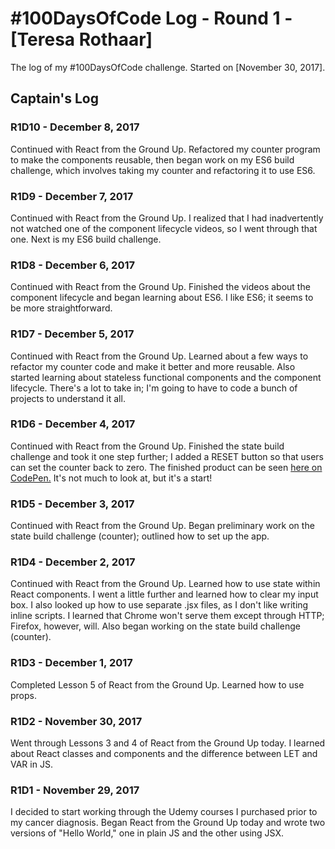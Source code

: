 # #100DaysOfCode Log - Round 1 - [Teresa Rothaar]

The log of my #100DaysOfCode challenge. Started on [November 30, 2017].

## Captain's Log

### R1D10 - December 8, 2017
Continued with React from the Ground Up. Refactored my counter program to make the components reusable, then began work on my ES6 build challenge, which involves taking my counter and refactoring it to use ES6.

### R1D9 - December 7, 2017
Continued with React from the Ground Up. I realized that I had inadvertently not watched one of the component lifecycle videos, so I went through that one. Next is my ES6 build challenge.

### R1D8 - December 6, 2017
Continued with React from the Ground Up. Finished the videos about the component lifecycle and began learning about ES6. I like ES6; it seems to be more straightforward.

### R1D7 - December 5, 2017
Continued with React from the Ground Up. Learned about a few ways to refactor my counter code and make it better and more reusable. Also started learning about stateless functional components and the component lifecycle. There's a lot to take in; I'm going to have to code a bunch of projects to understand it all.

### R1D6 - December 4, 2017
Continued with React from the Ground Up. Finished the state build challenge and took it one step further; I added a RESET button so that users can set the counter back to zero. The finished product can be seen [here on CodePen.](https://codepen.io/teresarothaar/full/GOeYxy/) It's not much to look at, but it's a start!

### R1D5 - December 3, 2017
Continued with React from the Ground Up. Began preliminary work on the state build challenge (counter); outlined how to set up the app.

### R1D4 - December 2, 2017
Continued with React from the Ground Up. Learned how to use state within React components. I went a little further and learned how to clear my input box. I also looked up how to use separate .jsx files, as I don't like writing inline scripts. I learned that Chrome won't serve them except through HTTP; Firefox, however, will. Also began working on the state build challenge (counter).

### R1D3 - December 1, 2017
Completed Lesson 5 of React from the Ground Up. Learned how to use props.

### R1D2 - November 30, 2017
Went through Lessons 3 and 4 of React from the Ground Up today. I learned about React classes and components and the difference between LET and VAR in JS.

### R1D1 - November 29, 2017
I decided to start working through the Udemy courses I purchased prior to my cancer diagnosis. Began React from the Ground Up today and wrote two versions of "Hello World," one in plain JS and the other using JSX.

